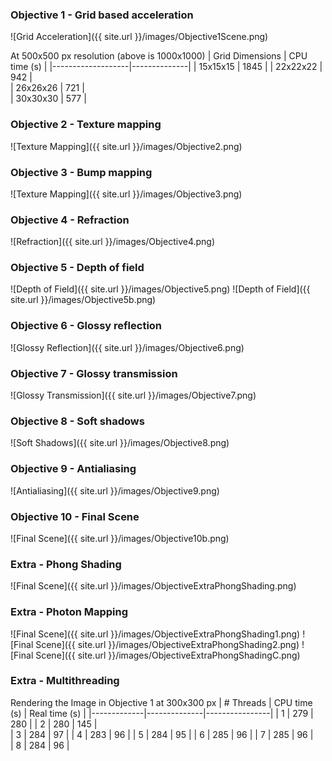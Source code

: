 ### Objective 1 - Grid based acceleration
![Grid Acceleration]({{ site.url }}/images/Objective1Scene.png)

At 500x500 px resolution (above is 1000x1000)
| Grid Dimensions   | CPU time (s) |
|-------------------|--------------|
| 15x15x15          | 1845         |
| 22x22x22          | 942          |  
| 26x26x26          | 721          |  
| 30x30x30          | 577          |

### Objective 2 - Texture mapping
![Texture Mapping]({{ site.url }}/images/Objective2.png)

### Objective 3 - Bump mapping
![Texture Mapping]({{ site.url }}/images/Objective3.png)

### Objective 4 - Refraction
![Refraction]({{ site.url }}/images/Objective4.png)

### Objective 5 - Depth of field
![Depth of Field]({{ site.url }}/images/Objective5.png)
![Depth of Field]({{ site.url }}/images/Objective5b.png)

### Objective 6 - Glossy reflection
![Glossy Reflection]({{ site.url }}/images/Objective6.png)

### Objective 7 - Glossy transmission
![Glossy Transmission]({{ site.url }}/images/Objective7.png)

### Objective 8 - Soft shadows
![Soft Shadows]({{ site.url }}/images/Objective8.png)

### Objective 9 - Antialiasing
![Antialiasing]({{ site.url }}/images/Objective9.png)

### Objective 10 - Final Scene
![Final Scene]({{ site.url }}/images/Objective10b.png)

### Extra - Phong Shading
![Final Scene]({{ site.url }}/images/ObjectiveExtraPhongShading.png)

### Extra - Photon Mapping
![Final Scene]({{ site.url }}/images/ObjectiveExtraPhongShading1.png)
![Final Scene]({{ site.url }}/images/ObjectiveExtraPhongShading2.png)
![Final Scene]({{ site.url }}/images/ObjectiveExtraPhongShadingC.png)

### Extra - Multithreading
Rendering the Image in Objective 1 at 300x300 px
| # Threads   | CPU time (s) | Real time (s)  |
|-------------|--------------|----------------|
| 1           | 279          | 280            |
| 2           | 280          | 145            |  
| 3           | 284          | 97             |
| 4           | 283          | 96             |
| 5           | 284          | 95             |
| 6           | 285          | 96             |
| 7           | 285          | 96             |   
| 8           | 284          | 96             |
